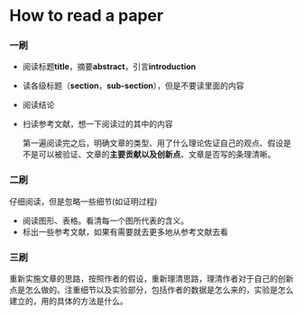 #  How to read a paper

###  一刷

- 阅读标题**title**，摘要**abstract**，引言**introduction**

- 读各级标题（**section**，**sub-section**），但是不要读里面的内容

- 阅读结论

- 扫读参考文献，想一下阅读过的其中的内容

  第一遍阅读完之后，明确文章的类型、用了什么理论佐证自己的观点、假设是不是可以被验证、文章的**主要贡献以及创新点**、文章是否写的条理清晰。

 ### 二刷

仔细阅读，但是忽略一些细节(如证明过程)

- 阅读图形、表格。看清每一个图所代表的含义。
- 标出一些参考文献，如果有需要就去更多地从参考文献去看

### 三刷

​	重新实施文章的思路，按照作者的假设，重新理清思路，理清作者对于自己的创新点是怎么做的。注重细节以及实验部分，包括作者的数据是怎么来的，实验是怎么建立的，用的具体的方法是什么。
